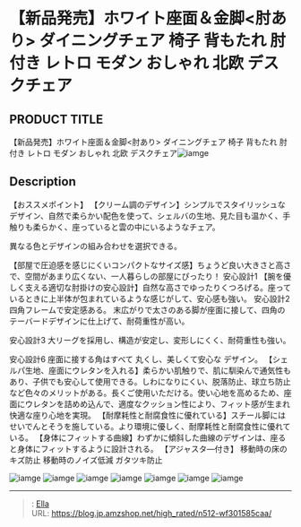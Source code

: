 # 【新品発売】ホワイト座面＆金脚&lt;肘あり&gt;  ダイニングチェア 椅子 背もたれ 肘付き レトロ モダン おしゃれ 北欧  デスクチェア


## PRODUCT TITLE 

【新品発売】ホワイト座面＆金脚&lt;肘あり&gt;  ダイニングチェア 椅子 背もたれ 肘付き レトロ モダン おしゃれ 北欧  デスクチェア![iamge](https://b2bfiles1.gigab2b.cn/image/wkseller/301/20230307_9ccb2b7bf3e7084d833cf29775750eff.jpg)

## Description

【おススメポイント】
【クリーム調のデザイン】シンプルでスタイリッシュなデザイン、自然で柔らかい配色を使って、シェルバの生地、見た目も温かく、手触りも柔らかく、座っていると雲の中にいるようなチェア。

異なる色とデザインの組み合わせを選択できる。

【部屋で圧迫感を感じにくいコンパクトなサイズ感】ちょうど良い大きさと高さで、空間があまり広くない、一人暮らしの部屋にぴったり！
安心設計1
【腕を優しく支える適切な肘掛けの安心設計】自然な高さでゆったりくつろげる。座っているときに上半体が包まれているような感じがして、安心感も強い。
安心設計2
四角フレームで安定感ある。
末広がりで太さのある脚が座面に接して、四角のテーバードデザインに仕上げて、耐荷重性が高い。

安心設計3
大リーグを採用し、構造が安定し、変形しにくく、耐荷重性も強い。

安心設計6
座面に接する角はすべて 丸くし、美しくて安心な デザイン。
【シェルパ生地、座面にウレタンを入れる】柔らかい肌触りで、肌に馴染んで通気性もあり、子供でも安心して使用できる。しわになりにくい、脱落防止、球立ち防止など色々のメリットがある。長くご使用いただける。使い心地を高めるため、座面にウレタンを詰めめ込んで、適度なクッション性により、フィット感が生まれ快適な座り心地を実現。
【耐摩耗性と耐腐食性に優れている】スチール脚にはせいでんとそうを施している。より環境に優しく、耐摩耗性と耐腐食性に優れている。
【身体にフィットする曲線】わずかに傾斜した曲線のデザインは、座ると身体にフィットするように設計される。
【アジャスタ―付き】
移動時の床のキズ防止
移動時のノイズ低減
ガタツキ防止


![iamge](https://b2bfiles1.gigab2b.cn/image/wkseller/301/20230307_fb9390fbb6f96ac5381a69ca0bbd15e7.jpg)
![iamge](https://b2bfiles1.gigab2b.cn/image/wkseller/301/20230307_0979bee452b32350e64b911937f59812.jpg)
![iamge](https://b2bfiles1.gigab2b.cn/image/wkseller/301/20230307_af330e6abc79fe5a53f45719e2b68da6.jpg)
![iamge](https://b2bfiles1.gigab2b.cn/image/wkseller/301/20230307_b1bde7cf56006897fbde579ff398c0b4.jpg)
![iamge](https://b2bfiles1.gigab2b.cn/image/wkseller/301/20230307_5318ec4485d35dea8b0c6bddd14f9990.jpg)
![iamge](https://b2bfiles1.gigab2b.cn/image/wkseller/301/20230307_1071f099a29247d902ad05a36c3b6a82.jpg)
![iamge](https://b2bfiles1.gigab2b.cn/image/wkseller/301/20230307_c04724bf1859954d8d21610405326d4d.jpg)


---

> : [Ella](https://blog.jp.amzshop.net/)  
> URL: https://blog.jp.amzshop.net/high_rated/n512-wf301585caa/  

